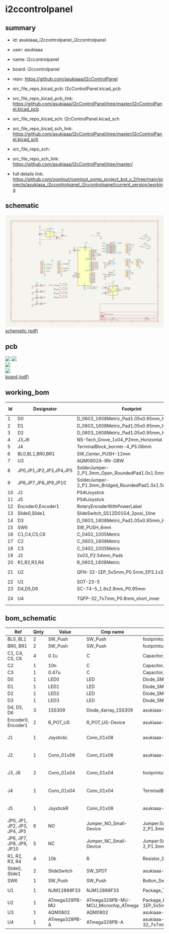 # i2ccontrolpanel
 
## summary 
* id: asukiaaa_i2ccontrolpanel_i2ccontrolpanel
* user: asukiaaa
* name: i2ccontrolpanel
* board: i2ccontrolpanel
* repo: https://github.com/asukiaaa/I2cControlPanel
* src_file_repo_kicad_pcb: I2cControlPanel.kicad_pcb
* src_file_repo_kicad_pcb_link: https://github.com/asukiaaa/I2cControlPanel/tree/master/I2cControlPanel.kicad_pcb
* src_file_repo_kicad_sch: I2cControlPanel.kicad_sch
* src_file_repo_kicad_sch_link: https://github.com/asukiaaa/I2cControlPanel/tree/master/I2cControlPanel.kicad_sch

* src_file_repo_sch: 
* src_file_repo_sch_link: https://github.com/asukiaaa/I2cControlPanel/tree/master/
* full details link: https://github.com/oomlout/oomlout_oomp_project_bot_v_2/tree/main/projects/asukiaaa_i2ccontrolpanel_i2ccontrolpanel/current_version/working  

## schematic  
![](working_schematic_600.png)  
[schematic (pdf)](working_schematic.pdf) 






















## pcb  
![](working_3d_600.png) 
![](working_3d_front_600.png)  
![](working_3d_back_600.png)  
![](working_600.png)  
[board (pdf)](working.pdf)  

## working_bom
| Id | Designator | Footprint | Quantity | Designation | Supplier and ref |  | None | 
| --- | --- | --- | --- | --- | --- | --- | --- | 
| 1 | D0 | D_0603_1608Metric_Pad1.05x0.95mm_HandSolder | 1 | LED0 |  |  | [''] | 
| 2 | D1 | D_0603_1608Metric_Pad1.05x0.95mm_HandSolder | 1 | LED1 |  |  | [''] | 
| 3 | D2 | D_0603_1608Metric_Pad1.05x0.95mm_HandSolder | 1 | LED2 |  |  | [''] | 
| 4 | J3,J6 | NS-Tech_Grove_1x04_P2mm_Horizontal | 2 | Conn_01x04 |  |  | [''] | 
| 5 | J4 | TerminalBlock_bornier-4_P5.08mm | 1 | Conn_01x04 |  |  | [''] | 
| 6 | BL0,BL1,BR0,BR1 | SW_Center_PUSH-12mm | 4 | SW_Push |  |  | [''] | 
| 7 | U3 | AQM0802A-RN-GBW | 1 | AQM0802 |  |  | [''] | 
| 8 | JP0,JP1,JP2,JP3,JP4,JP5 | SolderJumper-2_P1.3mm_Open_RoundedPad1.0x1.5mm | 6 | NO |  |  | [''] | 
| 9 | JP6,JP7,JP8,JP9,JP10 | SolderJumper-2_P1.3mm_Bridged_RoundedPad1.0x1.5mm | 5 | NC |  |  | [''] | 
| 10 | J1 | PS4tJoystick | 1 | JoystickL |  |  | [''] | 
| 11 | J5 | PS4tJoystick | 1 | JoystickR |  |  | [''] | 
| 12 | Encoder0,Encoder1 | RoteryEncoderWithPowerLabel | 2 | R_POT_US |  |  | [''] | 
| 13 | Slide0,Slide1 | SlideSwitch_SS12D01G4_2posi_1line | 2 | SlideSwitch |  |  | [''] | 
| 14 | D3 | D_0603_1608Metric_Pad1.05x0.95mm_HandSolder | 1 | LED3 |  |  | [''] | 
| 15 | SW6 | SW_PUSH_6mm | 1 | SW_Push |  |  | [''] | 
| 16 | C1,C4,C5,C6 | C_0402_1005Metric | 4 | 0.1u |  |  | [''] | 
| 17 | C2 | C_0603_1608Metric | 1 | 10n |  |  | [''] | 
| 18 | C3 | C_0402_1005Metric | 1 | 0.47u |  |  | [''] | 
| 19 | J2 | 2x03_P2.54mm_Pads | 1 | Conn_01x06 |  |  | [''] | 
| 20 | R1,R2,R3,R4 | R_0603_1608Metric | 4 | 10k |  |  | [''] | 
| 21 | U2 | QFN-32-1EP_5x5mm_P0.5mm_EP3.1x3.1mm | 1 | ATmega328PB-MU |  |  | [''] | 
| 22 | U1 | SOT-23-5 | 1 | NJM12888F33 |  |  | [''] | 
| 23 | D4,D5,D6 | SC-74-5_1.6x2.9mm_P0.95mm | 3 | 1SS309 |  |  | [''] | 
| 24 | U4 | TQFP-32_7x7mm_P0.8mm_short_inner | 1 | ATmega328PB-A |  |  | [''] | 


## bom_schematic
| Ref | Qnty | Value | Cmp name | Footprint | Description | Vendor | DNP | 
| --- | --- | --- | --- | --- | --- | --- | --- | 
| BL0, BL1 | 2 | SW_Push | SW_Push | footprints:SW_Center_PUSH-12mm | Push button switch, generic, two pins |  |  | 
| BR0, BR1 | 2 | SW_Push | SW_Push | footprints:SW_Center_PUSH-12mm | Push button switch, generic, two pins |  |  | 
| C1, C4, C5, C6 | 4 | 0.1u | C | Capacitor_SMD:C_0402_1005Metric | Unpolarized capacitor |  |  | 
| C2 | 1 | 10n | C | Capacitor_SMD:C_0603_1608Metric | Unpolarized capacitor |  |  | 
| C3 | 1 | 0.47u | C | Capacitor_SMD:C_0402_1005Metric | Unpolarized capacitor |  |  | 
| D0 | 1 | LED0 | LED | Diode_SMD:D_0603_1608Metric_Pad1.05x0.95mm_HandSolder | Light emitting diode |  |  | 
| D1 | 1 | LED1 | LED | Diode_SMD:D_0603_1608Metric_Pad1.05x0.95mm_HandSolder | Light emitting diode |  |  | 
| D2 | 1 | LED2 | LED | Diode_SMD:D_0603_1608Metric_Pad1.05x0.95mm_HandSolder | Light emitting diode |  |  | 
| D3 | 1 | LED3 | LED | Diode_SMD:D_0603_1608Metric_Pad1.05x0.95mm_HandSolder | Light emitting diode |  |  | 
| D4, D5, D6 | 3 | 1SS309 | Diode_4array_1SS309 | asukiaaa-kicad-footprints:SC-74-5_1.6x2.9mm_P0.95mm |  |  |  | 
| Encoder0, Encoder1 | 2 | R_POT_US | R_POT_US-Device | asukiaaa-kicad-footprints:RoteryEncoderWithPowerLabel |  |  |  | 
| J1 | 1 | JoystickL | Conn_01x08 | asukiaaa-kicad-footprints:PS4tJoystick | Generic connector, single row, 01x08, script generated (kicad-library-utils/schlib/autogen/connector/) |  |  | 
| J2 | 1 | Conn_01x06 | Conn_01x06 | asukiaaa-kicad-footprints:2x03_P2.54mm_Pads | Generic connector, single row, 01x06, script generated (kicad-library-utils/schlib/autogen/connector/) |  |  | 
| J3, J6 | 2 | Conn_01x04 | Conn_01x04 | footprints:NS-Tech_Grove_1x04_P2mm_Horizontal | Generic connector, single row, 01x04, script generated (kicad-library-utils/schlib/autogen/connector/) |  |  | 
| J4 | 1 | Conn_01x04 | Conn_01x04 | TerminalBlock:TerminalBlock_bornier-4_P5.08mm | Generic connector, single row, 01x04, script generated (kicad-library-utils/schlib/autogen/connector/) |  |  | 
| J5 | 1 | JoystickR | Conn_01x08 | asukiaaa-kicad-footprints:PS4tJoystick | Generic connector, single row, 01x08, script generated (kicad-library-utils/schlib/autogen/connector/) |  |  | 
| JP0, JP1, JP2, JP3, JP4, JP5 | 6 | NO | Jumper_NO_Small-Device | Jumper:SolderJumper-2_P1.3mm_Open_RoundedPad1.0x1.5mm |  |  |  | 
| JP6, JP7, JP8, JP9, JP10 | 5 | NC | Jumper_NC_Small-Device | Jumper:SolderJumper-2_P1.3mm_Bridged_RoundedPad1.0x1.5mm |  |  |  | 
| R1, R2, R3, R4 | 4 | 10k | R | Resistor_SMD:R_0603_1608Metric | Resistor |  |  | 
| Slide0, Slide1 | 2 | SlideSwitch | SW_SPDT | asukiaaa-kicad-footprints:SlideSwitch_SS12D01G4_2posi_1line | Switch, single pole double throw |  |  | 
| SW6 | 1 | SW_Push | SW_Push | Button_Switch_THT:SW_PUSH_6mm | Push button switch, generic, two pins |  |  | 
| U1 | 1 | NJM12888F33 | NJM12888F33 | Package_TO_SOT_SMD:SOT-23-5 | http://akizukidenshi.com/catalog/g/gI-10675/ |  |  | 
| U2 | 1 | ATmega328PB-MU | ATmega328PB-MU-MCU_Microchip_ATmega | Package_DFN_QFN:QFN-32-1EP_5x5mm_P0.5mm_EP3.1x3.1mm |  |  |  | 
| U3 | 1 | AQM0802 | AQM0802 | asukiaaa-kicad-footprints:AQM0802A-RN-GBW |  |  |  | 
| U4 | 1 | ATmega328PB-A | ATmega328PB-A | asukiaaa-kicad-footprints:TQFP-32_7x7mm_P0.8mm_short_inner | 20MHz, 32kB Flash, 2kB SRAM, 1kB EEPROM, TQFP-32 |  |  | 



